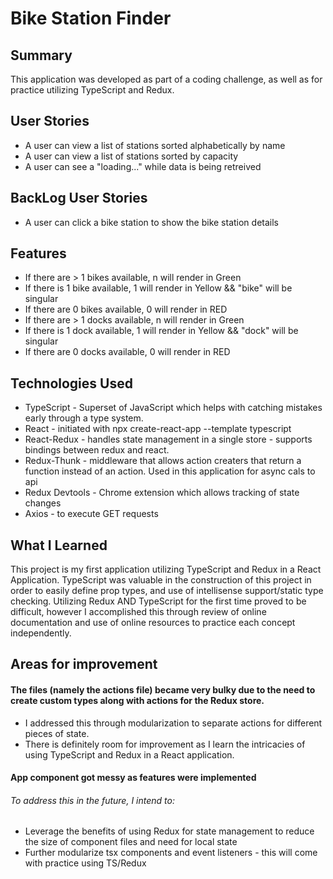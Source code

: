 # Bike Station Finder

## Summary

This application was developed as part of a coding challenge, as well as for practice utilizing TypeScript and Redux.

## User Stories

- A user can view a list of stations sorted alphabetically by name
- A user can view a list of stations sorted by capacity
- A user can see a "loading..." while data is being retreived

## BackLog User Stories

- A user can click a bike station to show the bike station details

## Features

- If there are > 1 bikes available, n will render in Green
- If there is 1 bike available, 1 will render in Yellow && "bike" will be singular
- If there are 0 bikes available, 0 will render in RED
- If there are > 1 docks available, n will render in Green
- If there is 1 dock available, 1 will render in Yellow && "dock" will be singular
- If there are 0 docks available, 0 will render in RED

## Technologies Used

- TypeScript - Superset of JavaScript which helps with catching mistakes early through a type system.
- React - initiated with npx create-react-app --template typescript
- React-Redux - handles state management in a single store - supports bindings between redux and react.
- Redux-Thunk - middleware that allows action creaters that return a function instead of an action. Used in this application for async cals to api
- Redux Devtools - Chrome extension which allows tracking of state changes
- Axios - to execute GET requests

## What I Learned

This project is my first application utilizing TypeScript and Redux in a React Application. TypeScript was valuable in the construction of this project in order to easily define prop types, and use of intellisense support/static type checking. Utilizing Redux AND TypeScript for the first time proved to be difficult, however I accomplished this through review of online documentation and use of online resources to practice each concept independently.

## Areas for improvement

#### The files (namely the actions file) became very bulky due to the need to create custom types along with actions for the Redux store.

- I addressed this through modularization to separate actions for different pieces of state.
- There is definitely room for improvement as I learn the intricacies of using TypeScript and Redux in a React application.

#### App component got messy as features were implemented

###### To address this in the future, I intend to:

- Leverage the benefits of using Redux for state management to reduce the size of component files and need for local state
- Further modularize tsx components and event listeners - this will come with practice using TS/Redux

